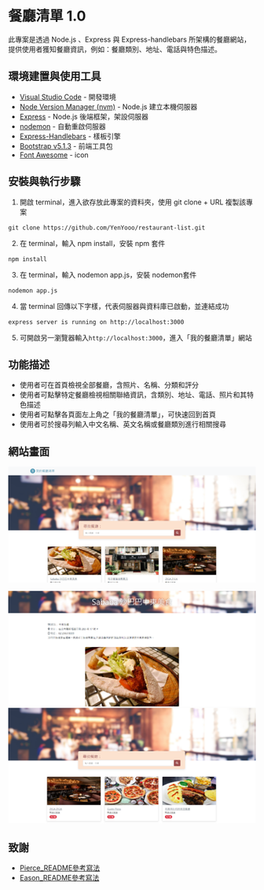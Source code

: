 # 餐廳清單 1.0

此專案是透過 Node.js 、Express 與 Express-handlebars 所架構的餐廳網站，提供使用者獲知餐廳資訊，例如：餐廳類別、地址、電話與特色描述。

## 環境建置與使用工具

* [Visual Studio Code](https://code.visualstudio.com/) - 開發環境
* [Node Version Manager (nvm)](https://github.com/coreybutler/nvm-windows) - Node.js 建立本機伺服器
* [Express](https://www.npmjs.com/package/express) - Node.js 後端框架，架設伺服器
* [nodemon](https://www.npmjs.com/package/nodemon) - 自動重啟伺服器
* [Express-Handlebars](https://www.npmjs.com/package/express-handlebars) - 樣板引擎
* [Bootstrap v5.1.3](https://getbootstrap.com/docs/5.1/getting-started/download/) - 前端工具包
* [Font Awesome](https://fontawesome.com/) - icon

## 安裝與執行步驟

1. 開啟 terminal，進入欲存放此專案的資料夾，使用 git clone + URL 複製該專案

```
git clone https://github.com/YenYooo/restaurant-list.git
```

2. 在 terminal，輸入 npm install，安裝 npm 套件

```
npm install
```

3. 在 terminal，輸入 nodemon app.js，安裝 nodemon套件

```
nodemon app.js
```

4. 當 terminal 回傳以下字樣，代表伺服器與資料庫已啟動，並連結成功

```
express server is running on http://localhost:3000
```

5. 可開啟另一瀏覽器輸入``http://localhost:3000``，進入「我的餐廳清單」網站

## 功能描述

* 使用者可在首頁檢視全部餐廳，含照片、名稱、分類和評分
* 使用者可點擊特定餐廳檢視相關聯絡資訊，含類別、地址、電話、照片和其特色描述
* 使用者可點擊各頁面左上角之「我的餐廳清單」，可快速回到首頁
* 使用者可於搜尋列輸入中文名稱、英文名稱或餐廳類別進行相關搜尋

## 網站畫面

![index](https://github.com/YenYooo/restaurant-list/blob/main/public/img/index.png)

![detail](https://github.com/YenYooo/restaurant-list/blob/main/public/img/detail.png)
![search](https://github.com/YenYooo/restaurant-list/blob/main/public/img/search.png)

## 致謝

* [Pierce_README參考寫法](https://github.com/pierceshih15/restaurantList.git)
* [Eason_README參考寫法](https://github.com/Eason0in/Restaurant-CRUD.git)
